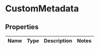 # CustomMetadata

## Properties
Name | Type | Description | Notes
------------ | ------------- | ------------- | -------------
